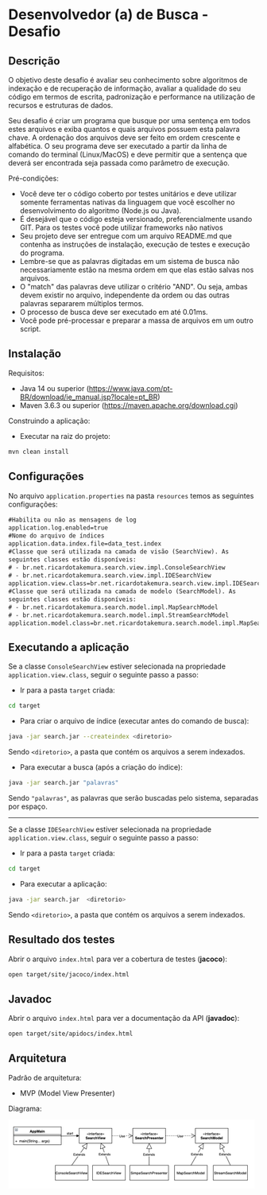 # Desenvolvedor (a) de Busca - Desafio

## Descrição

O objetivo deste desafio é avaliar seu conhecimento sobre algoritmos de indexação e de recuperação de informação,
avaliar a qualidade do seu código em termos de escrita, padronização e performance na utilização de recursos e
estruturas de dados.

Seu desafio é criar um programa que busque por uma sentença em todos estes arquivos e exiba quantos e quais arquivos
possuem esta palavra chave. A ordenação dos arquivos deve ser feito em ordem crescente e alfabética. O seu programa deve
ser executado a partir da linha de comando do terminal (Linux/MacOS) e deve permitir que a sentença que deverá ser
encontrada seja passada como parâmetro de execução.

Pré-condições:

- Você deve ter o código coberto por testes unitários e deve utilizar somente ferramentas nativas da linguagem que você
  escolher no desenvolvimento do algoritmo (Node.js ou Java).
- É desejável que o código esteja versionado, preferencialmente usando GIT. Para os testes você pode utilizar frameworks
  não nativos
- Seu projeto deve ser entregue com um arquivo README.md que contenha as instruções de instalação, execução de testes e
  execução do programa.
- Lembre-se que as palavras digitadas em um sistema de busca não necessariamente estão na mesma ordem em que elas estão
  salvas nos arquivos.
- O "match" das palavras deve utilizar o critério "AND". Ou seja, ambas devem existir no arquivo, independente da ordem
  ou das outras palavras separarem múltiplos termos.
- O processo de busca deve ser executado em até 0.01ms.
- Você pode pré-processar e preparar a massa de arquivos em um outro script.

## Instalação

Requisitos:

- Java 14 ou superior (https://www.java.com/pt-BR/download/ie_manual.jsp?locale=pt_BR)
- Maven 3.6.3 ou superior (https://maven.apache.org/download.cgi)

Construindo a aplicação:

- Executar na raiz do projeto:

```bash
mvn clean install
```

## Configurações

No arquivo `application.properties` na pasta `resources` temos as seguintes configurações:

```properties
#Habilita ou não as mensagens de log
application.log.enabled=true
#Nome do arquivo de índices
application.data.index.file=data_test.index
#Classe que será utilizada na camada de visão (SearchView). As seguintes classes estão disponíveis:
# - br.net.ricardotakemura.search.view.impl.ConsoleSearchView
# - br.net.ricardotakemura.search.view.impl.IDESearchView
application.view.class=br.net.ricardotakemura.search.view.impl.IDESearchView
#Classe que será utilizada na camada de modelo (SearchModel). As seguintes classes estão disponíveis:
# - br.net.ricardotakemura.search.model.impl.MapSearchModel
# - br.net.ricardotakemura.search.model.impl.StreamSearchModel
application.model.class=br.net.ricardotakemura.search.model.impl.MapSearchModel
```

## Executando a aplicação

Se a classe `ConsoleSearchView` estiver selecionada na propriedade `application.view.class`, seguir o seguinte passo a passo:

- Ir para a pasta `target` criada:

```bash
cd target
```

- Para criar o arquivo de índice (executar antes do comando de busca):

```bash
java -jar search.jar --createindex <diretorio>
```

Sendo `<diretorio>`, a pasta que contém os arquivos a serem indexados.

- Para executar a busca (após a criação do índice):

```bash
java -jar search.jar "palavras"
```

Sendo `"palavras"`, as palavras que serão buscadas pelo sistema, separadas por espaço.

---

Se a classe `IDESearchView` estiver selecionada na propriedade `application.view.class`, seguir o seguinte passo a passo:

- Ir para a pasta `target` criada:

```bash
cd target
```

- Para executar a aplicação:

```bash
java -jar search.jar  <diretorio>
```

Sendo `<diretorio>`, a pasta que contém os arquivos a serem indexados.

## Resultado dos testes

Abrir o arquivo `index.html` para ver a cobertura de testes (**jacoco**):

```bash
open target/site/jacoco/index.html
```

## Javadoc

Abrir o arquivo `index.html` para ver a documentação da API (**javadoc**):

```bash
open target/site/apidocs/index.html
```

## Arquitetura

Padrão de arquitetura:

- MVP (Model View Presenter)

Diagrama:

![Diagrama](img/diagrama.png)